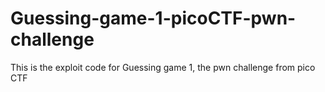# Guessing-game-1-picoCTF-pwn-challenge
This is the exploit code for Guessing game 1, the pwn challenge from pico CTF
